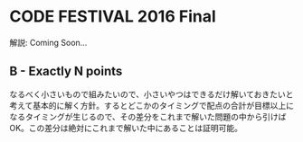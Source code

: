 # CODE FESTIVAL 2016 Final

解説: Coming Soon...

## B - Exactly N points

なるべく小さいもので組みたいので、小さいやつはできるだけ解いておきたいと考えて基本的に解く方針。するとどこかのタイミングで配点の合計が目標以上になるタイミングが生じるので、その差分をこれまで解いた問題の中から引けばOK。この差分は絶対にこれまで解いた中にあることは証明可能。
